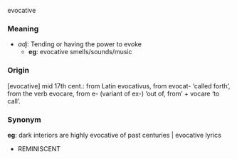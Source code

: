 evocative
### Meaning
+ _adj_: Tending or having the power to evoke
	+ __eg__: evocative smells/sounds/music

### Origin

[evocative] mid 17th cent.: from Latin evocativus, from evocat- ‘called forth’, from the verb evocare, from e- (variant of ex-) ‘out of, from’ + vocare ‘to call’.

### Synonym

__eg__: dark interiors are highly evocative of past centuries | evocative lyrics

+ REMINISCENT


